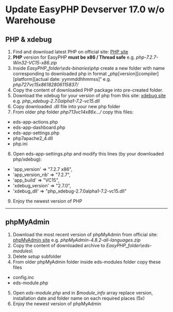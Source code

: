 # Update EasyPHP Devserver 17.0 w/o Warehouse
## PHP & xdebug
1. Find and download latest PHP on official site: [PHP site](https://windows.php.net/download "PHP site")
2. **PHP** version for EasyPHP **must be x86 / Thread safe**
e.g. *php-7.2.7-Win32-VC15-x86.zip*
3. Inside *EasyPHP_folder\eds-binaries\php* create a new folder with name corresponding to downloaded php in format „php[version][compiler][platform][actual date: yymmddhhmmss]“ e.g. *php727vc15x86182806115837/*
4. Copy the content of downloaded PHP package into pre-created folder. 
5. Download the xdebug for your version of php from this site: [xdebug site](https://xdebug.org/download.php "xdebug site")
e.g. *php_xdebug-2.7.0alpha1-7.2-vc15.dll*
6. Copy downloaded .dll file into your new php folder
7. From older php folder *php713vc14x86x…/* copy this files:
- eds-app-actions.php
- eds-app-dashboard.php
- eds-app-settings.php
- php7apache2_4.dll
- php.ini
8. Open eds-app-settings.php and modify this lines (by your downloaded php/xdebug):
  -  'app_version' => "7.2.7 x86",
  -  'app_version_nb' => "7.2.7",
  -  'app_build' => "VC15",
  -  'xdebug_version' => "2.7.0",
  -  'xdebug_dll' => "php_xdebug-2.7.0alpha1-7.2-vc15.dll"
9. Enjoy the newest version of PHP
------------

## phpMyAdmin
1. Download the most recent version of phpMyAdmin from official site: [phpMyAdmin site](https://www.phpmyadmin.net/downloads/ "phpMyAdmin site")
e.g. *phpMyAdmin-4.8.2-all-languages.zip*
2. Copy the content of downloaded archive to *EasyPHP_folder\eds-modules\\* 
3. Delete *setup* subfolder
4. From older phpMyAdmin folder inside eds-modules folder copy these files
- config.inc
- eds-module.php
5. Open *eds-module.php* and in *$module_info* array replace version, installation  date and folder name on each required places (5x)
6. Enjoy the newest version of phpMyAdmin
